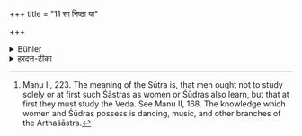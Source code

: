 +++
title = "11 सा निष्ठा या"

+++

<details><summary>Bühler</summary>

11. The knowledge which Śūdras and women possess is the completion (of all study). [^9] 


[^9]:  Manu II, 223. The meaning of the Sūtra is, that men ought not to study solely or at first such Śāstras as women or Śūdras also learn, but that at first they must study the Veda. See Manu II, 168. The knowledge which women and Śūdras possess is dancing, music, and other branches of the Arthaśāstra.
</details>

<details><summary>हरदत्त-टीका</summary>

## सूत्रम्
सा निष्ठा या विद्या स्त्रीषु शुद्रेषु च ॥११॥  
### टिप्पनी
स्त्रीषु शूद्रेषु च या विद्या सा निष्ठा समाप्तिस्तस्यामप्यधिगतायां विद्याकर्म परितिष्ठतीति ॥ ११ ॥
</details>
